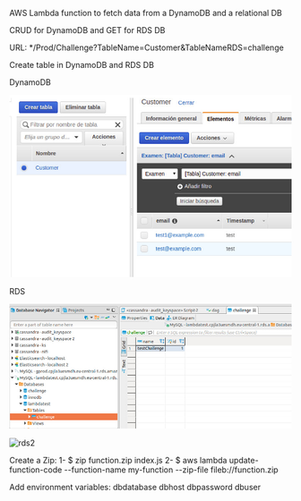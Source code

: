 AWS Lambda function to fetch data from a DynamoDB and a relational DB

CRUD for DynamoDB and GET for RDS DB

URL: */Prod/Challenge?TableName=Customer&TableNameRDS=challenge

Create table in DynamoDB and RDS DB

DynamoDB

 ![dynamoDB](./images/dynamoDB.jpg)

RDS

 ![rds1](./images/rdsDB.jpg)

 ![rds2](./images/Challeng.jpg)

Create a Zip:
1- $ zip function.zip index.js
2- $ aws lambda update-function-code --function-name my-function --zip-file fileb://function.zip

Add environment variables:
dbdatabase
dbhost
dbpassword
dbuser
